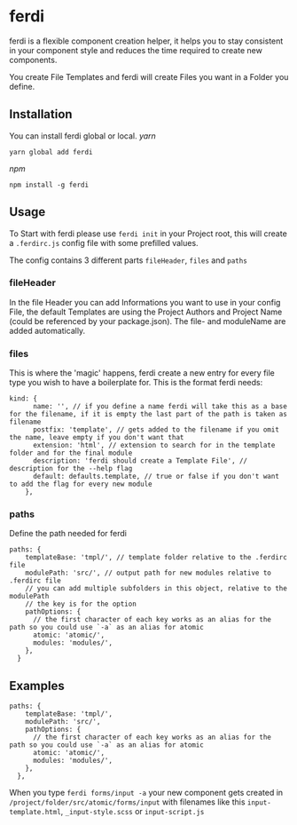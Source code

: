 # ferdi

ferdi is a flexible component creation helper, it helps you to stay consistent in your component style and reduces the time required to create new components.

You create File Templates and ferdi will create Files you want in a Folder you define.

## Installation
You can install ferdi global or local.
*yarn*
```
yarn global add ferdi
```

*npm*
```
npm install -g ferdi
```

## Usage
To Start with ferdi please use `ferdi init` in your Project root, this will create a `.ferdirc.js` config file with some prefilled values. 

The config contains 3 different parts `fileHeader`, `files` and `paths`

### fileHeader
In the file Header you can add Informations you want to use in your config File, the default Templates are using the Project Authors and Project Name (could be referenced by your package.json).
The file- and moduleName are added automatically.

### files
This is where the 'magic' happens, ferdi create a new entry for every file type you wish to have a boilerplate for.
This is the format ferdi needs:
```
kind: {
      name: '', // if you define a name ferdi will take this as a base for the filename, if it is empty the last part of the path is taken as filename
      postfix: 'template', // gets added to the filename if you omit the name, leave empty if you don't want that
      extension: 'html', // extension to search for in the template folder and for the final module
      description: 'ferdi should create a Template File', // description for the --help flag
      default: defaults.template, // true or false if you don't want to add the flag for every new module
    },
```

### paths
Define the path needed for ferdi
```
paths: {
    templateBase: 'tmpl/', // template folder relative to the .ferdirc file
    modulePath: 'src/', // output path for new modules relative to .ferdirc file
    // you can add multiple subfolders in this object, relative to the modulePath
    // the key is for the option
    pathOptions: { 
      // the first character of each key works as an alias for the path so you could use `-a` as an alias for atomic
      atomic: 'atomic/',
      modules: 'modules/',
    },
  }
  ```


## Examples

```
paths: {
    templateBase: 'tmpl/',
    modulePath: 'src/',
    pathOptions: {
      // the first character of each key works as an alias for the path so you could use `-a` as an alias for atomic
      atomic: 'atomic/',
      modules: 'modules/',
    },
  },
  ```

When you type `ferdi forms/input -a` your new component gets created in `/project/folder/src/atomic/forms/input` with filenames like this `input-template.html`, `_input-style.scss` or `input-script.js`